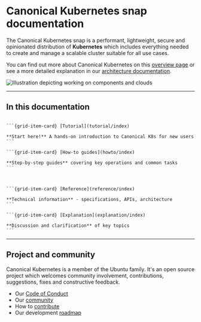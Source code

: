 # Canonical Kubernetes snap documentation

The Canonical Kubernetes snap is a performant, lightweight, secure and
opinionated distribution of **Kubernetes** which includes everything needed to
create and manage a scalable cluster suitable for all use cases.

You can find out more about Canonical Kubernetes on this [overview page] or
see a more detailed explanation in our [architecture documentation].

![Illustration depicting working on components and clouds][logo]

---

## In this documentation

````{grid} 1 1 2 2

```{grid-item-card} [Tutorial](tutorial/index)

**Start here!** A hands-on introduction to Canonical K8s for new users
```

```{grid-item-card} [How-to guides](howto/index)

**Step-by-step guides** covering key operations and common tasks
```

````

````{grid} 1 1 2 2


```{grid-item-card} [Reference](reference/index)

**Technical information** - specifications, APIs, architecture
```

```{grid-item-card} [Explanation](explanation/index)

**Discussion and clarification** of key topics
```

````

---

## Project and community

Canonical Kubernetes is a member of the Ubuntu family. It's an open source
project which welcomes community involvement, contributions, suggestions, fixes
and constructive feedback.

- Our [Code of Conduct]
- Our [community]
- How to [contribute]
- Our development [roadmap]

<!-- IMAGES -->

[logo]: https://assets.ubuntu.com/v1/843c77b6-juju-at-a-glace.svg

<!-- LINKS -->

[Code of Conduct]: https://ubuntu.com/community/ethos/code-of-conduct
[community]: ./reference/community
[contribute]: ./howto/contribute
[roadmap]: ./reference/roadmap
[overview page]: ./explanation/about
[architecture documentation]: ./reference/architecture
